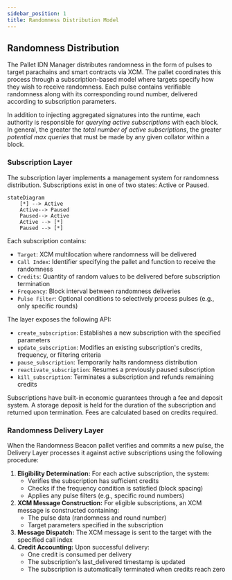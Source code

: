 ```yaml
---
sidebar_position: 1
title: Randomness Distribution Model
---
```


## Randomness Distribution

The Pallet IDN Manager distributes randomness in the form of pulses to target parachains and smart contracts via XCM. The pallet coordinates this process through a subscription-based model where targets specify how they wish to receive randomness. Each pulse contains verifiable randomness along with its corresponding round number, delivered according to subscription parameters.

In addition to injecting aggregated signatures into the runtime, each authority is responsible for *querying active subscriptions* with each block. In general, the greater the *total number of active subscriptions*, the greater *potential max queries* that must be made by any given collator within a block. 

### Subscription Layer
The subscription layer implements a management system for randomness distribution. Subscriptions exist in one of two states: Active or Paused.

``` mermaid
stateDiagram
    [*] --> Active
    Active--> Paused
    Paused--> Active
    Active --> [*]
    Paused --> [*]
```

Each subscription contains:

- `Target`: XCM multilocation where randomness will be delivered
- `Call Index`: Identifier specifying the pallet and function to receive the randomness
- `Credits`: Quantity of random values to be delivered before subscription termination
- `Frequency`: Block interval between randomness deliveries
- `Pulse Filter`: Optional conditions to selectively process pulses (e.g., only specific rounds)

The layer exposes the following API:

- `create_subscription`: Establishes a new subscription with the specified parameters
- `update_subscription`: Modifies an existing subscription's credits, frequency, or filtering criteria
- `pause_subscription`: Temporarily halts randomness distribution
- `reactivate_subscription`: Resumes a previously paused subscription
- `kill_subscription`: Terminates a subscription and refunds remaining credits

Subscriptions have built-in economic guarantees through a fee and deposit system. A storage deposit is held for the duration of the subscription and returned upon termination. Fees are calculated based on credits required.


### Randomness Delivery Layer
When the Randomness Beacon pallet verifies and commits a new pulse, the Delivery Layer processes it against active subscriptions using the following procedure:

1. **Eligibility Determination:** For each active subscription, the system:
    - Verifies the subscription has sufficient credits
    - Checks if the frequency condition is satisfied (block spacing)
    - Applies any pulse filters (e.g., specific round numbers)
2. **XCM Message Construction:** For eligible subscriptions, an XCM message is constructed containing:
    - The pulse data (randomness and round number)
    - Target parameters specified in the subscription
3. **Message Dispatch:** The XCM message is sent to the target with the specified call index
4. **Credit Accounting:** Upon successful delivery:
    - One credit is consumed per delivery
    - The subscription's last_delivered timestamp is updated
    - The subscription is automatically terminated when credits reach zero

